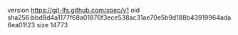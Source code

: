 version https://git-lfs.github.com/spec/v1
oid sha256:bbd8d4a1177f68a01876f3ece538ac31ae70e5b9d188b43919964ada6ea01f23
size 14773
